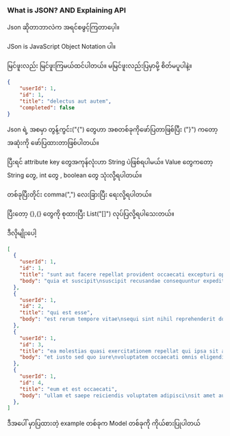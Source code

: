 ### What is JSON? AND Explaining API 

Json ဆိုတာဘာလဲက အရင်စဖွင့်ကြတာပေ့ါ။

JSon is JavaScript Object Notation ပါ။

မြင်ဖူးလည်း မြင်ဖူးကြမယ်ထင်ပါတယ်။ မမြင်ဖူးလည်းပြမှာမို့ စိတ်မပူပါနဲ့။

```json
{
	"userId": 1,
	"id": 1,
	"title": "delectus aut autem",
	"completed": false
}
```

Json ရဲ့ အစမှာ တွန့်ကွင်း("{") တွေဟာ အစတစ်ခုကိုဖော်ပြတာဖြစ်ပြီး ("}") ကတော့ အဆုံးကို ဖော်ပြထားတာဖြစ်ပါတယ်။

ပြီးရင် attribute key တွေအကုန်လုံးဟာ String ပဲဖြစ်ရပါမယ်။ Value တွေကတော့ String တွေ, int တွေ , boolean တွေ သုံးလို့ရပါတယ်။

တစ်ခုပြီးတိုင်း comma(",") လေးခြားပြီး ရေးလို့ရပါတယ်။

ပြီးတော့ {},{} တွေကို စုထားပြီး List("[]") လုပ်ပြလို့ရပါသေးတယ်။

ဒီလိုမျိုးပေါ့

```json
[
  {
    "userId": 1,
    "id": 1,
    "title": "sunt aut facere repellat provident occaecati excepturi optio reprehenderit",
    "body": "quia et suscipit\nsuscipit recusandae consequuntur expedita et cum\nreprehenderit molestiae ut ut quas totam\nnostrum rerum est autem sunt rem eveniet architecto"
  },
  {
    "userId": 1,
    "id": 2,
    "title": "qui est esse",
    "body": "est rerum tempore vitae\nsequi sint nihil reprehenderit dolor beatae ea dolores neque\nfugiat blanditiis voluptate porro vel nihil molestiae ut reiciendis\nqui aperiam non debitis possimus qui neque nisi nulla"
  },
  {
    "userId": 1,
    "id": 3,
    "title": "ea molestias quasi exercitationem repellat qui ipsa sit aut",
    "body": "et iusto sed quo iure\nvoluptatem occaecati omnis eligendi aut ad\nvoluptatem doloribus vel accusantium quis pariatur\nmolestiae porro eius odio et labore et velit aut"
  },
  {
    "userId": 1,
    "id": 4,
    "title": "eum et est occaecati",
    "body": "ullam et saepe reiciendis voluptatem adipisci\nsit amet autem assumenda provident rerum culpa\nquis hic commodi nesciunt rem tenetur doloremque ipsam iure\nquis sunt voluptatem rerum illo velit"
  },
]
```

ဒီအပေါ် မှာပြထားတဲ့ example တစ်ခုက Model တစ်ခုကို ကိုယ်စားပြုပါတယ်
